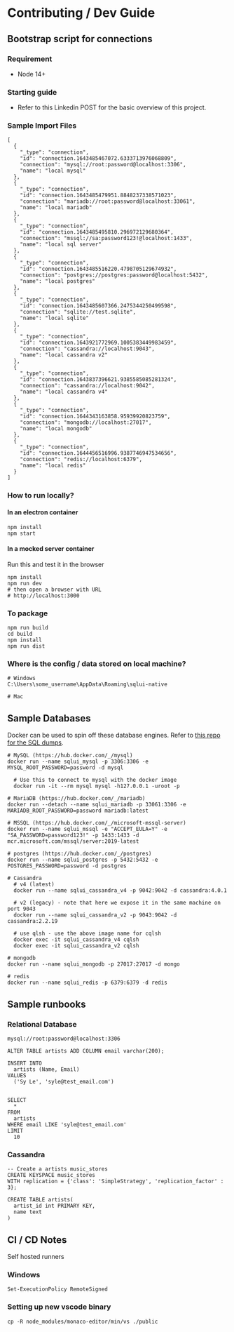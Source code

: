 # Contributing / Dev Guide

## Bootstrap script for connections

### Requirement

- Node 14+

### Starting guide

- Refer to this Linkedin POST for the basic overview of this project.

### Sample Import Files

```
[
  {
    "_type": "connection",
    "id": "connection.1643485467072.6333713976068809",
    "connection": "mysql://root:password@localhost:3306",
    "name": "local mysql"
  },
  {
    "_type": "connection",
    "id": "connection.1643485479951.8848237338571023",
    "connection": "mariadb://root:password@localhost:33061",
    "name": "local mariadb"
  },
  {
    "_type": "connection",
    "id": "connection.1643485495810.296972129680364",
    "connection": "mssql://sa:password123!@localhost:1433",
    "name": "local sql server"
  },
  {
    "_type": "connection",
    "id": "connection.1643485516220.4798705129674932",
    "connection": "postgres://postgres:password@localhost:5432",
    "name": "local postgres"
  },
  {
    "_type": "connection",
    "id": "connection.1643485607366.2475344250499598",
    "connection": "sqlite://test.sqlite",
    "name": "local sqlite"
  },
  {
    "_type": "connection",
    "id": "connection.1643921772969.1005383449983459",
    "connection": "cassandra://localhost:9043",
    "name": "local cassandra v2"
  },
  {
    "_type": "connection",
    "id": "connection.1643837396621.9385585085281324",
    "connection": "cassandra://localhost:9042",
    "name": "local cassandra v4"
  },
  {
    "_type": "connection",
    "id": "connection.1644343163858.95939920823759",
    "connection": "mongodb://localhost:27017",
    "name": "local mongodb"
  },
  {
    "_type": "connection",
    "id": "connection.1644456516996.9387746947534656",
    "connection": "redis://localhost:6379",
    "name": "local redis"
  }
]
```

### How to run locally?

#### In an electron container

```
npm install
npm start
```

#### In a mocked server container

Run this and test it in the browser

```
npm install
npm run dev
# then open a browser with URL
# http://localhost:3000
```

### To package

```
npm run build
cd build
npm install
npm run dist
```

### Where is the config / data stored on local machine?

```
# Windows
C:\Users\some_username\AppData\Roaming\sqlui-native

# Mac
```

## Sample Databases

Docker can be used to spin off these database engines. Refer to [this repo for the SQL dumps](https://github.com/synle/sqlui-core).

```
# MySQL (https://hub.docker.com/_/mysql)
docker run --name sqlui_mysql -p 3306:3306 -e MYSQL_ROOT_PASSWORD=password -d mysql

  # Use this to connect to mysql with the docker image
  docker run -it --rm mysql mysql -h127.0.0.1 -uroot -p

# MariaDB (https://hub.docker.com/_/mariadb)
docker run --detach --name sqlui_mariadb -p 33061:3306 -e MARIADB_ROOT_PASSWORD=password mariadb:latest

# MSSQL (https://hub.docker.com/_/microsoft-mssql-server)
docker run --name sqlui_mssql -e "ACCEPT_EULA=Y" -e "SA_PASSWORD=password123!" -p 1433:1433 -d mcr.microsoft.com/mssql/server:2019-latest

# postgres (https://hub.docker.com/_/postgres)
docker run --name sqlui_postgres -p 5432:5432 -e POSTGRES_PASSWORD=password -d postgres

# Cassandra
  # v4 (latest)
  docker run --name sqlui_cassandra_v4 -p 9042:9042 -d cassandra:4.0.1

  # v2 (legacy) - note that here we expose it in the same machine on port 9043
  docker run --name sqlui_cassandra_v2 -p 9043:9042 -d cassandra:2.2.19

  # use qlsh - use the above image name for cqlsh
  docker exec -it sqlui_cassandra_v4 cqlsh
  docker exec -it sqlui_cassandra_v2 cqlsh

# mongodb
docker run --name sqlui_mongodb -p 27017:27017 -d mongo

# redis
docker run --name sqlui_redis -p 6379:6379 -d redis

```

## Sample runbooks

### Relational Database

```
mysql://root:password@localhost:3306

ALTER TABLE artists ADD COLUMN email varchar(200);

INSERT INTO
  artists (Name, Email)
VALUES
  ('Sy Le', 'syle@test_email.com')


SELECT
  *
FROM
  artists
WHERE email LIKE 'syle@test_email.com'
LIMIT
  10
```

### Cassandra

```
-- Create a artists music_stores
CREATE KEYSPACE music_stores
WITH replication = {'class': 'SimpleStrategy', 'replication_factor' : 3};

CREATE TABLE artists(
  artist_id int PRIMARY KEY,
  name text
)
```

## CI / CD Notes

Self hosted runners

### Windows

```
Set-ExecutionPolicy RemoteSigned
```

### Setting up new vscode binary
```
cp -R node_modules/monaco-editor/min/vs ./public
```
